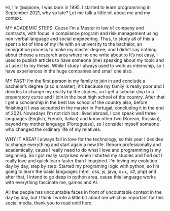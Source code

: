  Hi, I’m @sipione, I was born in 1995. I started to learn programming in September 2021, why so late? Let me talk a little bit about me and my context.

MY ACADEMIC STEPS:
Cause I’m a Master in law of company and contracts, with focus in compliance program and risk management using non-verbal language and social engineering. Thus, to study all of this a spent a lot of time of my life with an university to the bachelor, an immigration process to make my master degree; and I didn’t say nothing about choose a research area where no one write about :o It’s not easy, I used to publish articles to have someone (me) speaking about my topic and a I use it to my thesis. While I study I always used to work as internship, so I have experiences in the huge companies and small one also. 

MY PAST:
I’m the first person in my family to join in and conclude a bachelor’s degree (also a master), it’s because my family is really poor and I decides to change my reality by the studies, so I get a scholar ship to a preparatory curse and I join in the best high school of the country. After that I get a scholarship in the best law school of the country also, before finishing it I was accepted in the master in Portugal, concluding it in the end of 2021. Nowadays I’m not rich but I lived abroad, I can speak well three languages (English, French, Italian) and know other two (Korean, Russian), beyond my mother language (Portuguese), so I consider myself someone who changed the ordinary life of my relatives.

WHY IT AREA?
I always fall in love for the technology, so this year I decides to change everything and start again a new life. Reborn professionally and academically, cause I really need to do what I love and programming is my beginning. So I got really surprised when I started my studies and find out I really love and quick learn faster than I imagined. I’m loving my evolution day by day, step by step. Started my programing logic with python, so I’m going to learn the basic languages (html, css, js, java, c++, c#, php) and after that, I intend to go deep in python area, cause this language works with everything fascinate me, games and AI.  

All the people has uncountable faces in front of uncountable context in the day by day, but I think I wrote a little bit about me which is important for this social media, thank you to read until here.
